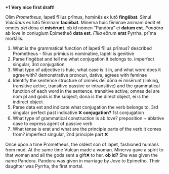 **+1 Very nice first draft!**

Olim _Prometheus_, Iapetī fīlius prīmus, hominēs ex lutō **fingēbat**. Simul _Vulcānus_ ex lutō fēminam **faciēbat**. Minerva huic fēminae animam dedit et omnēs _deī_ dōna eī **misērunt**. ob id nōmen “Pandōra” ei **datum est**. _Pandōra_ ab Iove in coniugium Epimetheō **data est**. _Fīlia_ eōrum **erat** Pyrrha, prīma mortālis.


1. What is the grammatical function of Iapetī fīlius prīmus? described Prometheus - filius primius is nominative, lapeti is genitive 
2. Parse fingēbat and tell me what conjugation it belongs to. imperfect singular, 3rd conjugation
3. What type of adjective is huic, what case is it in, and what word does it agree with? demonstrative pronoun, dative, agrees with feminae 
4. Identify the sentence structure of omnēs deī dōna eī misērunt (linking, transitive active, transitive passive or intransitive) and the grammatical function of each word in the sentence. transitive active; omnes dei are nom pl and gods is the subject; dona is the direct object, ei is the indirect object 
5. Parse data est and indicate what conjugation the verb belongs to. 3rd singular perfect past indicative ❌ **conjugation?** 1st conjugation
6. What type of grammatical construction is ab Iove? preposition + ablative case to express agent of passive verb
7. What tense is erat and what are the principle parts of the verb it comes from? imperfect singular, 2nd principle part  ❌ 

Once upon a time Prometheus, the oldest son of Iapet, fashioned humans from mud. At the same time Vulcan made a woman. Minerva gave a spirit to that woman and all the gods sent a gift❌ to her. **ob id?** She was given the name Pandora. Pandora was given in marriage by Jove to Epimetho. Their daughter was Pyrrha, the first mortal. 

